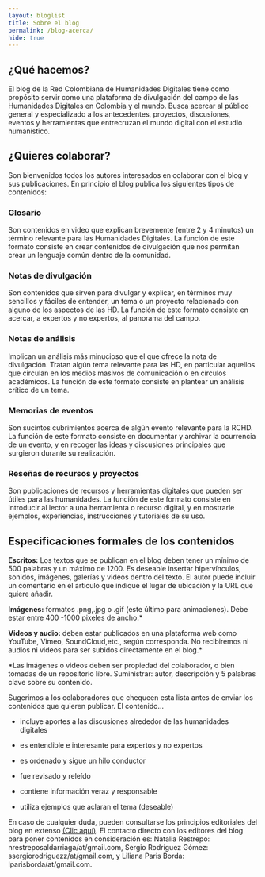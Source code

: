 ```yaml
---
layout: bloglist
title: Sobre el blog
permalink: /blog-acerca/
hide: true
---
```


## ¿Qué hacemos?
El blog de la Red Colombiana de Humanidades Digitales tiene como propósito servir como una plataforma de divulgación del campo de las Humanidades Digitales en Colombia y el mundo. Busca acercar al público general y especializado a los antecedentes, proyectos, discusiones, eventos y herramientas que entrecruzan el mundo digital con el estudio humanístico.

## ¿Quieres colaborar?
Son bienvenidos todos los autores interesados en colaborar con el blog y sus publicaciones. En principio el blog publica los siguientes tipos de contenidos:

### Glosario
Son contenidos en video que explican brevemente (entre 2 y 4 minutos) un término relevante para las Humanidades Digitales. La función de este formato consiste en crear contenidos de divulgación que nos permitan crear un lenguaje común dentro de la comunidad.

### Notas de divulgación
Son contenidos que sirven para divulgar y explicar, en términos muy sencillos y fáciles de entender, un tema o un proyecto relacionado con alguno de los aspectos de las HD. La función de este formato consiste en acercar, a expertos y no expertos, al panorama del campo.

### Notas de análisis
Implican un análisis más minucioso que el que ofrece la nota de divulgación. Tratan algún tema relevante para las HD, en particular aquellos que circulan en los medios masivos de comunicación o en círculos académicos. La función de este formato consiste en plantear un análisis crítico de un tema.

### Memorias de eventos
Son sucintos cubrimientos acerca de algún evento relevante para la RCHD. La función de este formato consiste en documentar y archivar la ocurrencia de un evento, y en recoger las ideas y discusiones principales que surgieron durante su realización.

### Reseñas de recursos y proyectos
Son publicaciones de recursos y herramientas digitales que pueden ser útiles para las humanidades. La función de este formato consiste en introducir al lector a una herramienta o recurso digital, y en mostrarle ejemplos, experiencias, instrucciones y tutoriales de su uso.

## Especificaciones formales de los contenidos

**Escritos:**  Los textos que se publican en el blog deben tener un mínimo de 500 palabras y un máximo de 1200. Es deseable insertar hipervínculos, sonidos, imágenes, galerías y videos dentro del texto. El autor puede incluir un comentario en el artículo que indique el lugar de ubicación y la URL que quiere añadir.

**Imágenes:** formatos .png,.jpg o .gif (este último para animaciones). Debe estar entre 400 -1000 pixeles de ancho.* 

**Videos y audio:** deben estar publicados en una plataforma web como YouTube, Vimeo, SoundCloud,etc., según corresponda. No recibiremos ni audios ni videos para ser subidos directamente en el blog.*

*Las imágenes o videos deben ser propiedad del colaborador, o bien tomadas de un repositorio libre. Suministrar: autor, descripción y 5 palabras clave sobre su contenido.

Sugerimos a los colaboradores que chequeen esta lista antes de enviar los contenidos que quieren publicar.
El contenido…

- incluye aportes a las discusiones alrededor de las humanidades digitales

- es entendible e interesante para expertos y no expertos

- es ordenado y sigue un hilo conductor

- fue revisado y releído

- contiene información veraz y responsable

- utiliza ejemplos que aclaran el tema (deseable)

En caso de cualquier duda, pueden consultarse los principios editoriales del blog en extenso [(Clic aquí)](./blog-principios). El contacto directo con los editores del blog para poner contenidos en consideración es: Natalia Restrepo: nrestreposaldarriaga/at/gmail.com, Sergio Rodríguez Gómez: ssergiorodriguezz/at/gmail.com, y Liliana Paris Borda: lparisborda/at/gmail.com.